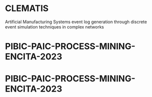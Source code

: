 # CLEMATIS
Artificial Manufacturing Systems event log generation through discrete event simulation techniques in complex networks
# PIBIC-PAIC-PROCESS-MINING-ENCITA-2023
# PIBIC-PAIC-PROCESS-MINING-ENCITA-2023

